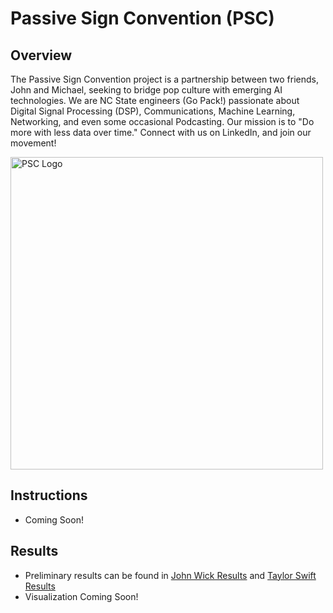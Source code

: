 # Passive Sign Convention (PSC)
## Overview
The Passive Sign Convention project is a partnership between two friends, John and Michael, seeking to bridge pop culture with emerging AI technologies. We are NC State engineers (Go Pack!) passionate about Digital Signal Processing (DSP), Communications, Machine Learning, Networking, and even some occasional Podcasting. Our mission is to "Do more with less data over time." Connect with us on LinkedIn, and join our movement!

<img src="https://i.groupme.com/568x374.jpeg.555fef18f7b24608bfb2aa93cbc0a4b2.large" alt="PSC Logo" width="500"/>

## Instructions
* Coming Soon!

## Results
* Preliminary results can be found in [John Wick Results](https://github.com/mikepatel/PSC/tree/master/Text%20Generation/John%20Wickenator/Results) and [Taylor Swift Results](https://github.com/mikepatel/PSC/tree/master/Text%20Generation/Sing%20Like%20Taylor)
* Visualization Coming Soon!
